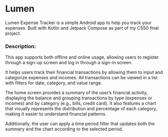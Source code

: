 # Lumen

Lumen Expense Tracker is a simple Android app to help you track your expenses. Built with Kotlin and Jetpack Compose as part of my CS50 final project.

### Description:
This app supports both offline and online usage, allowing users to register through a sign-up screen and log in through a sign-in screen.

It helps users track their financial transactions by allowing them to input and categorize expenses and incomes. All transactions can be viewed in a list with filters for date, category, and value range.

The home screen provides a summary of the user’s financial activity, displaying the balance and grouping transactions by type (expenses or incomes) and by category (e.g., bills, credit card). It also features a chart that visually represents the distribution and percentage of each category, making it easier to understand financial patterns.

Additionally, the user can apply a time period filter that updates both the summary and the chart according to the selected period.
